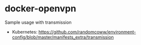 # docker-openvpn

Sample usage with transmission
- Kubernetes: https://github.com/randomcoww/environment-config/blob/master/manifests_extra/transmission
